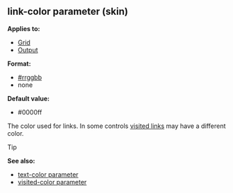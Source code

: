 ## link-color parameter (skin)


**Applies to:**
+   [Grid](/ref/skin/control/grid.md) 
+   [Output](/ref/skin/control/output.md) 

**Format:**
+   [#rrggbb](/ref/appendix/html-colors.md) 
+   none

**Default value:**
+   #0000ff


The color used for links. In some controls [visited
links](/ref/skin/param/visited-color.md) may have a different color.

> [!TIP] 
> **See also:**
> +   [text-color parameter](/ref/skin/param/text-color.md) 
> +   [visited-color parameter](/ref/skin/param/visited-color.md) 
